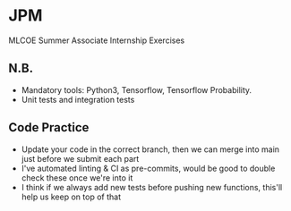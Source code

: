 # JPM
MLCOE Summer Associate Internship Exercises

## N.B.
- Mandatory tools: Python3, Tensorflow, Tensorflow Probability.
- Unit tests and integration tests

## Code Practice
- Update your code in the correct branch, then we can merge into main just before we submit each part
- I've automated linting & CI as pre-commits, would be good to double check these once we're into it
- I think if we always add new tests before pushing new functions, this'll help us keep on top of that
